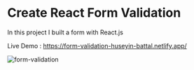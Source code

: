# Create React Form Validation

In this project I built a form with React.js

Live Demo : https://form-validation-huseyin-battal.netlify.app/

![form-validation](https://user-images.githubusercontent.com/95706081/177315279-d5563075-f901-4231-97d4-ac91ed9c5944.gif)

